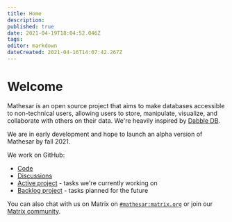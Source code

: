 ```yaml
---
title: Home
description: 
published: true
date: 2021-04-19T18:04:52.046Z
tags: 
editor: markdown
dateCreated: 2021-04-16T14:07:42.267Z
---
```


# Welcome

Mathesar is an open source project that aims to make databases accessible to non-technical users, allowing users to store, manipulate, visualize, and collaborate with others on their data. We're heavily inspired by [Dabble DB](https://www.youtube.com/watch?v=MCVj5RZOqwY).

We are in early development and hope to launch an alpha version of Mathesar by fall 2021.

We work on GitHub:
- [Code](https://github.com/centerofci/mathesar)
- [Discussions](https://github.com/centerofci/mathesar/discussions)
- [Active project](https://github.com/centerofci/mathesar/projects/1) - tasks we're currently working on
- [Backlog project](https://github.com/centerofci/mathesar/projects/2) - tasks planned for the future

You can also chat with us on Matrix on [`#mathesar:matrix.org`](https://matrix.to/#/#mathesar:matrix.org) or join our [Matrix community](https://matrix.to/#/+mathesar:matrix.org).